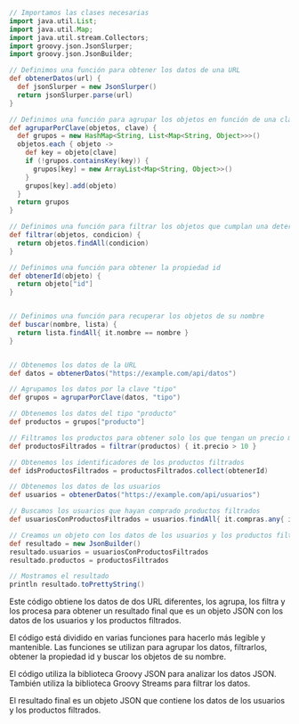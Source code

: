 ```groovy
// Importamos las clases necesarias
import java.util.List;
import java.util.Map;
import java.util.stream.Collectors;
import groovy.json.JsonSlurper;
import groovy.json.JsonBuilder;

// Definimos una función para obtener los datos de una URL
def obtenerDatos(url) {
  def jsonSlurper = new JsonSlurper()
  return jsonSlurper.parse(url)
}

// Definimos una función para agrupar los objetos en función de una clave determinada
def agruparPorClave(objetos, clave) {
  def grupos = new HashMap<String, List<Map<String, Object>>>()
  objetos.each { objeto ->
    def key = objeto[clave]
    if (!grupos.containsKey(key)) {
      grupos[key] = new ArrayList<Map<String, Object>>()
    }
    grupos[key].add(objeto)
  }
  return grupos
}

// Definimos una función para filtrar los objetos que cumplan una determinada condición
def filtrar(objetos, condicion) {
  return objetos.findAll(condicion)
}

// Definimos una función para obtener la propiedad id
def obtenerId(objeto) {
  return objeto["id"]
}


// Definimos una función para recuperar los objetos de su nombre
def buscar(nombre, lista) {
  return lista.findAll{ it.nombre == nombre }
}


// Obtenemos los datos de la URL
def datos = obtenerDatos("https://example.com/api/datos")

// Agrupamos los datos por la clave "tipo"
def grupos = agruparPorClave(datos, "tipo")

// Obtenemos los datos del tipo "producto"
def productos = grupos["producto"]

// Filtramos los productos para obtener solo los que tengan un precio mayor a 10
def productosFiltrados = filtrar(productos) { it.precio > 10 }

// Obtenemos los identificadores de los productos filtrados
def idsProductosFiltrados = productosFiltrados.collect(obtenerId)

// Obtenemos los datos de los usuarios
def usuarios = obtenerDatos("https://example.com/api/usuarios")

// Buscamos los usuarios que hayan comprado productos filtrados
def usuariosConProductosFiltrados = usuarios.findAll{ it.compras.any{ idsProductosFiltrados.contains(it) } }

// Creamos un objeto con los datos de los usuarios y los productos filtrados
def resultado = new JsonBuilder()
resultado.usuarios = usuariosConProductosFiltrados
resultado.productos = productosFiltrados

// Mostramos el resultado
println resultado.toPrettyString()
```

Este código obtiene los datos de dos URL diferentes, los agrupa, los filtra y los procesa para obtener un resultado final que es un objeto JSON con los datos de los usuarios y los productos filtrados.

El código está dividido en varias funciones para hacerlo más legible y mantenible. Las funciones se utilizan para agrupar los datos, filtrarlos, obtener la propiedad id y buscar los objetos de su nombre.

El código utiliza la biblioteca Groovy JSON para analizar los datos JSON. También utiliza la biblioteca Groovy Streams para filtrar los datos.

El resultado final es un objeto JSON que contiene los datos de los usuarios y los productos filtrados.
`````